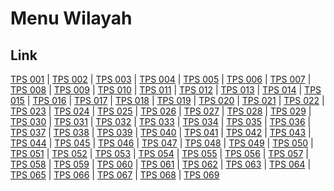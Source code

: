 # Menu Wilayah

## Link

[TPS 001](https://github.com/gigit-pemilu/pemilu-2024-91-papua/tree/main/pileg-dpr/hitung-suara/sub/91-papua/sub/03-jayapura/sub/01-sentani/sub/1001-sentani-kota/sub/001-tps)
 | 
[TPS 002](https://github.com/gigit-pemilu/pemilu-2024-91-papua/tree/main/pileg-dpr/hitung-suara/sub/91-papua/sub/03-jayapura/sub/01-sentani/sub/1001-sentani-kota/sub/002-tps)
 | 
[TPS 003](https://github.com/gigit-pemilu/pemilu-2024-91-papua/tree/main/pileg-dpr/hitung-suara/sub/91-papua/sub/03-jayapura/sub/01-sentani/sub/1001-sentani-kota/sub/003-tps)
 | 
[TPS 004](https://github.com/gigit-pemilu/pemilu-2024-91-papua/tree/main/pileg-dpr/hitung-suara/sub/91-papua/sub/03-jayapura/sub/01-sentani/sub/1001-sentani-kota/sub/004-tps)
 | 
[TPS 005](https://github.com/gigit-pemilu/pemilu-2024-91-papua/tree/main/pileg-dpr/hitung-suara/sub/91-papua/sub/03-jayapura/sub/01-sentani/sub/1001-sentani-kota/sub/005-tps)
 | 
[TPS 006](https://github.com/gigit-pemilu/pemilu-2024-91-papua/tree/main/pileg-dpr/hitung-suara/sub/91-papua/sub/03-jayapura/sub/01-sentani/sub/1001-sentani-kota/sub/006-tps)
 | 
[TPS 007](https://github.com/gigit-pemilu/pemilu-2024-91-papua/tree/main/pileg-dpr/hitung-suara/sub/91-papua/sub/03-jayapura/sub/01-sentani/sub/1001-sentani-kota/sub/007-tps)
 | 
[TPS 008](https://github.com/gigit-pemilu/pemilu-2024-91-papua/tree/main/pileg-dpr/hitung-suara/sub/91-papua/sub/03-jayapura/sub/01-sentani/sub/1001-sentani-kota/sub/008-tps)
 | 
[TPS 009](https://github.com/gigit-pemilu/pemilu-2024-91-papua/tree/main/pileg-dpr/hitung-suara/sub/91-papua/sub/03-jayapura/sub/01-sentani/sub/1001-sentani-kota/sub/009-tps)
 | 
[TPS 010](https://github.com/gigit-pemilu/pemilu-2024-91-papua/tree/main/pileg-dpr/hitung-suara/sub/91-papua/sub/03-jayapura/sub/01-sentani/sub/1001-sentani-kota/sub/010-tps)
 | 
[TPS 011](https://github.com/gigit-pemilu/pemilu-2024-91-papua/tree/main/pileg-dpr/hitung-suara/sub/91-papua/sub/03-jayapura/sub/01-sentani/sub/1001-sentani-kota/sub/011-tps)
 | 
[TPS 012](https://github.com/gigit-pemilu/pemilu-2024-91-papua/tree/main/pileg-dpr/hitung-suara/sub/91-papua/sub/03-jayapura/sub/01-sentani/sub/1001-sentani-kota/sub/012-tps)
 | 
[TPS 013](https://github.com/gigit-pemilu/pemilu-2024-91-papua/tree/main/pileg-dpr/hitung-suara/sub/91-papua/sub/03-jayapura/sub/01-sentani/sub/1001-sentani-kota/sub/013-tps)
 | 
[TPS 014](https://github.com/gigit-pemilu/pemilu-2024-91-papua/tree/main/pileg-dpr/hitung-suara/sub/91-papua/sub/03-jayapura/sub/01-sentani/sub/1001-sentani-kota/sub/014-tps)
 | 
[TPS 015](https://github.com/gigit-pemilu/pemilu-2024-91-papua/tree/main/pileg-dpr/hitung-suara/sub/91-papua/sub/03-jayapura/sub/01-sentani/sub/1001-sentani-kota/sub/015-tps)
 | 
[TPS 016](https://github.com/gigit-pemilu/pemilu-2024-91-papua/tree/main/pileg-dpr/hitung-suara/sub/91-papua/sub/03-jayapura/sub/01-sentani/sub/1001-sentani-kota/sub/016-tps)
 | 
[TPS 017](https://github.com/gigit-pemilu/pemilu-2024-91-papua/tree/main/pileg-dpr/hitung-suara/sub/91-papua/sub/03-jayapura/sub/01-sentani/sub/1001-sentani-kota/sub/017-tps)
 | 
[TPS 018](https://github.com/gigit-pemilu/pemilu-2024-91-papua/tree/main/pileg-dpr/hitung-suara/sub/91-papua/sub/03-jayapura/sub/01-sentani/sub/1001-sentani-kota/sub/018-tps)
 | 
[TPS 019](https://github.com/gigit-pemilu/pemilu-2024-91-papua/tree/main/pileg-dpr/hitung-suara/sub/91-papua/sub/03-jayapura/sub/01-sentani/sub/1001-sentani-kota/sub/019-tps)
 | 
[TPS 020](https://github.com/gigit-pemilu/pemilu-2024-91-papua/tree/main/pileg-dpr/hitung-suara/sub/91-papua/sub/03-jayapura/sub/01-sentani/sub/1001-sentani-kota/sub/020-tps)
 | 
[TPS 021](https://github.com/gigit-pemilu/pemilu-2024-91-papua/tree/main/pileg-dpr/hitung-suara/sub/91-papua/sub/03-jayapura/sub/01-sentani/sub/1001-sentani-kota/sub/021-tps)
 | 
[TPS 022](https://github.com/gigit-pemilu/pemilu-2024-91-papua/tree/main/pileg-dpr/hitung-suara/sub/91-papua/sub/03-jayapura/sub/01-sentani/sub/1001-sentani-kota/sub/022-tps)
 | 
[TPS 023](https://github.com/gigit-pemilu/pemilu-2024-91-papua/tree/main/pileg-dpr/hitung-suara/sub/91-papua/sub/03-jayapura/sub/01-sentani/sub/1001-sentani-kota/sub/023-tps)
 | 
[TPS 024](https://github.com/gigit-pemilu/pemilu-2024-91-papua/tree/main/pileg-dpr/hitung-suara/sub/91-papua/sub/03-jayapura/sub/01-sentani/sub/1001-sentani-kota/sub/024-tps)
 | 
[TPS 025](https://github.com/gigit-pemilu/pemilu-2024-91-papua/tree/main/pileg-dpr/hitung-suara/sub/91-papua/sub/03-jayapura/sub/01-sentani/sub/1001-sentani-kota/sub/025-tps)
 | 
[TPS 026](https://github.com/gigit-pemilu/pemilu-2024-91-papua/tree/main/pileg-dpr/hitung-suara/sub/91-papua/sub/03-jayapura/sub/01-sentani/sub/1001-sentani-kota/sub/026-tps)
 | 
[TPS 027](https://github.com/gigit-pemilu/pemilu-2024-91-papua/tree/main/pileg-dpr/hitung-suara/sub/91-papua/sub/03-jayapura/sub/01-sentani/sub/1001-sentani-kota/sub/027-tps)
 | 
[TPS 028](https://github.com/gigit-pemilu/pemilu-2024-91-papua/tree/main/pileg-dpr/hitung-suara/sub/91-papua/sub/03-jayapura/sub/01-sentani/sub/1001-sentani-kota/sub/028-tps)
 | 
[TPS 029](https://github.com/gigit-pemilu/pemilu-2024-91-papua/tree/main/pileg-dpr/hitung-suara/sub/91-papua/sub/03-jayapura/sub/01-sentani/sub/1001-sentani-kota/sub/029-tps)
 | 
[TPS 030](https://github.com/gigit-pemilu/pemilu-2024-91-papua/tree/main/pileg-dpr/hitung-suara/sub/91-papua/sub/03-jayapura/sub/01-sentani/sub/1001-sentani-kota/sub/030-tps)
 | 
[TPS 031](https://github.com/gigit-pemilu/pemilu-2024-91-papua/tree/main/pileg-dpr/hitung-suara/sub/91-papua/sub/03-jayapura/sub/01-sentani/sub/1001-sentani-kota/sub/031-tps)
 | 
[TPS 032](https://github.com/gigit-pemilu/pemilu-2024-91-papua/tree/main/pileg-dpr/hitung-suara/sub/91-papua/sub/03-jayapura/sub/01-sentani/sub/1001-sentani-kota/sub/032-tps)
 | 
[TPS 033](https://github.com/gigit-pemilu/pemilu-2024-91-papua/tree/main/pileg-dpr/hitung-suara/sub/91-papua/sub/03-jayapura/sub/01-sentani/sub/1001-sentani-kota/sub/033-tps)
 | 
[TPS 034](https://github.com/gigit-pemilu/pemilu-2024-91-papua/tree/main/pileg-dpr/hitung-suara/sub/91-papua/sub/03-jayapura/sub/01-sentani/sub/1001-sentani-kota/sub/034-tps)
 | 
[TPS 035](https://github.com/gigit-pemilu/pemilu-2024-91-papua/tree/main/pileg-dpr/hitung-suara/sub/91-papua/sub/03-jayapura/sub/01-sentani/sub/1001-sentani-kota/sub/035-tps)
 | 
[TPS 036](https://github.com/gigit-pemilu/pemilu-2024-91-papua/tree/main/pileg-dpr/hitung-suara/sub/91-papua/sub/03-jayapura/sub/01-sentani/sub/1001-sentani-kota/sub/036-tps)
 | 
[TPS 037](https://github.com/gigit-pemilu/pemilu-2024-91-papua/tree/main/pileg-dpr/hitung-suara/sub/91-papua/sub/03-jayapura/sub/01-sentani/sub/1001-sentani-kota/sub/037-tps)
 | 
[TPS 038](https://github.com/gigit-pemilu/pemilu-2024-91-papua/tree/main/pileg-dpr/hitung-suara/sub/91-papua/sub/03-jayapura/sub/01-sentani/sub/1001-sentani-kota/sub/038-tps)
 | 
[TPS 039](https://github.com/gigit-pemilu/pemilu-2024-91-papua/tree/main/pileg-dpr/hitung-suara/sub/91-papua/sub/03-jayapura/sub/01-sentani/sub/1001-sentani-kota/sub/039-tps)
 | 
[TPS 040](https://github.com/gigit-pemilu/pemilu-2024-91-papua/tree/main/pileg-dpr/hitung-suara/sub/91-papua/sub/03-jayapura/sub/01-sentani/sub/1001-sentani-kota/sub/040-tps)
 | 
[TPS 041](https://github.com/gigit-pemilu/pemilu-2024-91-papua/tree/main/pileg-dpr/hitung-suara/sub/91-papua/sub/03-jayapura/sub/01-sentani/sub/1001-sentani-kota/sub/041-tps)
 | 
[TPS 042](https://github.com/gigit-pemilu/pemilu-2024-91-papua/tree/main/pileg-dpr/hitung-suara/sub/91-papua/sub/03-jayapura/sub/01-sentani/sub/1001-sentani-kota/sub/042-tps)
 | 
[TPS 043](https://github.com/gigit-pemilu/pemilu-2024-91-papua/tree/main/pileg-dpr/hitung-suara/sub/91-papua/sub/03-jayapura/sub/01-sentani/sub/1001-sentani-kota/sub/043-tps)
 | 
[TPS 044](https://github.com/gigit-pemilu/pemilu-2024-91-papua/tree/main/pileg-dpr/hitung-suara/sub/91-papua/sub/03-jayapura/sub/01-sentani/sub/1001-sentani-kota/sub/044-tps)
 | 
[TPS 045](https://github.com/gigit-pemilu/pemilu-2024-91-papua/tree/main/pileg-dpr/hitung-suara/sub/91-papua/sub/03-jayapura/sub/01-sentani/sub/1001-sentani-kota/sub/045-tps)
 | 
[TPS 046](https://github.com/gigit-pemilu/pemilu-2024-91-papua/tree/main/pileg-dpr/hitung-suara/sub/91-papua/sub/03-jayapura/sub/01-sentani/sub/1001-sentani-kota/sub/046-tps)
 | 
[TPS 047](https://github.com/gigit-pemilu/pemilu-2024-91-papua/tree/main/pileg-dpr/hitung-suara/sub/91-papua/sub/03-jayapura/sub/01-sentani/sub/1001-sentani-kota/sub/047-tps)
 | 
[TPS 048](https://github.com/gigit-pemilu/pemilu-2024-91-papua/tree/main/pileg-dpr/hitung-suara/sub/91-papua/sub/03-jayapura/sub/01-sentani/sub/1001-sentani-kota/sub/048-tps)
 | 
[TPS 049](https://github.com/gigit-pemilu/pemilu-2024-91-papua/tree/main/pileg-dpr/hitung-suara/sub/91-papua/sub/03-jayapura/sub/01-sentani/sub/1001-sentani-kota/sub/049-tps)
 | 
[TPS 050](https://github.com/gigit-pemilu/pemilu-2024-91-papua/tree/main/pileg-dpr/hitung-suara/sub/91-papua/sub/03-jayapura/sub/01-sentani/sub/1001-sentani-kota/sub/050-tps)
 | 
[TPS 051](https://github.com/gigit-pemilu/pemilu-2024-91-papua/tree/main/pileg-dpr/hitung-suara/sub/91-papua/sub/03-jayapura/sub/01-sentani/sub/1001-sentani-kota/sub/051-tps)
 | 
[TPS 052](https://github.com/gigit-pemilu/pemilu-2024-91-papua/tree/main/pileg-dpr/hitung-suara/sub/91-papua/sub/03-jayapura/sub/01-sentani/sub/1001-sentani-kota/sub/052-tps)
 | 
[TPS 053](https://github.com/gigit-pemilu/pemilu-2024-91-papua/tree/main/pileg-dpr/hitung-suara/sub/91-papua/sub/03-jayapura/sub/01-sentani/sub/1001-sentani-kota/sub/053-tps)
 | 
[TPS 054](https://github.com/gigit-pemilu/pemilu-2024-91-papua/tree/main/pileg-dpr/hitung-suara/sub/91-papua/sub/03-jayapura/sub/01-sentani/sub/1001-sentani-kota/sub/054-tps)
 | 
[TPS 055](https://github.com/gigit-pemilu/pemilu-2024-91-papua/tree/main/pileg-dpr/hitung-suara/sub/91-papua/sub/03-jayapura/sub/01-sentani/sub/1001-sentani-kota/sub/055-tps)
 | 
[TPS 056](https://github.com/gigit-pemilu/pemilu-2024-91-papua/tree/main/pileg-dpr/hitung-suara/sub/91-papua/sub/03-jayapura/sub/01-sentani/sub/1001-sentani-kota/sub/056-tps)
 | 
[TPS 057](https://github.com/gigit-pemilu/pemilu-2024-91-papua/tree/main/pileg-dpr/hitung-suara/sub/91-papua/sub/03-jayapura/sub/01-sentani/sub/1001-sentani-kota/sub/057-tps)
 | 
[TPS 058](https://github.com/gigit-pemilu/pemilu-2024-91-papua/tree/main/pileg-dpr/hitung-suara/sub/91-papua/sub/03-jayapura/sub/01-sentani/sub/1001-sentani-kota/sub/058-tps)
 | 
[TPS 059](https://github.com/gigit-pemilu/pemilu-2024-91-papua/tree/main/pileg-dpr/hitung-suara/sub/91-papua/sub/03-jayapura/sub/01-sentani/sub/1001-sentani-kota/sub/059-tps)
 | 
[TPS 060](https://github.com/gigit-pemilu/pemilu-2024-91-papua/tree/main/pileg-dpr/hitung-suara/sub/91-papua/sub/03-jayapura/sub/01-sentani/sub/1001-sentani-kota/sub/060-tps)
 | 
[TPS 061](https://github.com/gigit-pemilu/pemilu-2024-91-papua/tree/main/pileg-dpr/hitung-suara/sub/91-papua/sub/03-jayapura/sub/01-sentani/sub/1001-sentani-kota/sub/061-tps)
 | 
[TPS 062](https://github.com/gigit-pemilu/pemilu-2024-91-papua/tree/main/pileg-dpr/hitung-suara/sub/91-papua/sub/03-jayapura/sub/01-sentani/sub/1001-sentani-kota/sub/062-tps)
 | 
[TPS 063](https://github.com/gigit-pemilu/pemilu-2024-91-papua/tree/main/pileg-dpr/hitung-suara/sub/91-papua/sub/03-jayapura/sub/01-sentani/sub/1001-sentani-kota/sub/063-tps)
 | 
[TPS 064](https://github.com/gigit-pemilu/pemilu-2024-91-papua/tree/main/pileg-dpr/hitung-suara/sub/91-papua/sub/03-jayapura/sub/01-sentani/sub/1001-sentani-kota/sub/064-tps)
 | 
[TPS 065](https://github.com/gigit-pemilu/pemilu-2024-91-papua/tree/main/pileg-dpr/hitung-suara/sub/91-papua/sub/03-jayapura/sub/01-sentani/sub/1001-sentani-kota/sub/065-tps)
 | 
[TPS 066](https://github.com/gigit-pemilu/pemilu-2024-91-papua/tree/main/pileg-dpr/hitung-suara/sub/91-papua/sub/03-jayapura/sub/01-sentani/sub/1001-sentani-kota/sub/066-tps)
 | 
[TPS 067](https://github.com/gigit-pemilu/pemilu-2024-91-papua/tree/main/pileg-dpr/hitung-suara/sub/91-papua/sub/03-jayapura/sub/01-sentani/sub/1001-sentani-kota/sub/067-tps)
 | 
[TPS 068](https://github.com/gigit-pemilu/pemilu-2024-91-papua/tree/main/pileg-dpr/hitung-suara/sub/91-papua/sub/03-jayapura/sub/01-sentani/sub/1001-sentani-kota/sub/068-tps)
 | 
[TPS 069](https://github.com/gigit-pemilu/pemilu-2024-91-papua/tree/main/pileg-dpr/hitung-suara/sub/91-papua/sub/03-jayapura/sub/01-sentani/sub/1001-sentani-kota/sub/069-tps)


